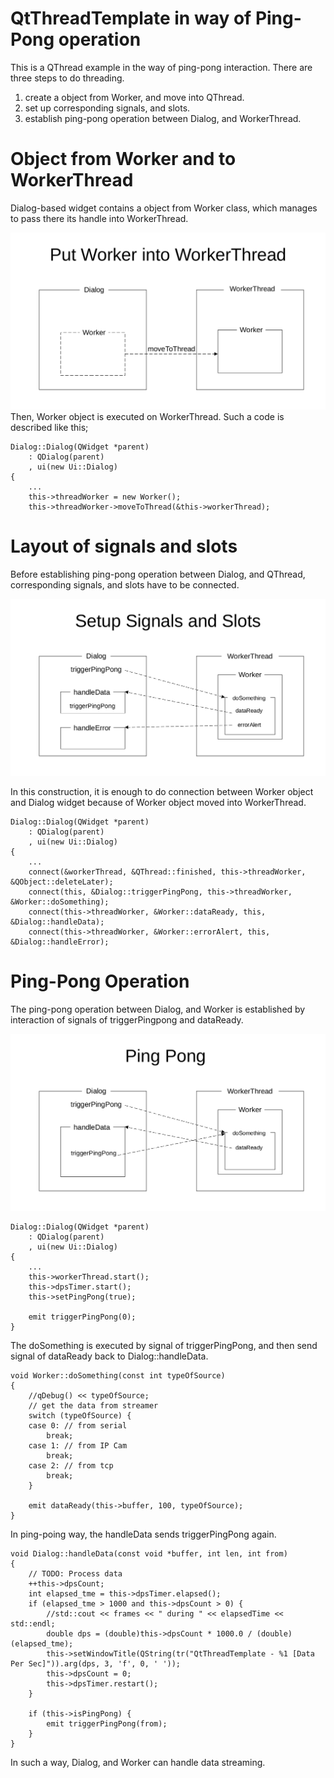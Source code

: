 # QtThreadTemplate in way of Ping-Pong operation
This is a QThread example in the way of ping-pong interaction.
There are three steps to do threading.
1. create a object from Worker, and move into QThread.
2. set up corresponding signals, and slots.
3. establish ping-pong operation between Dialog, and WorkerThread.

# Object from Worker and to WorkerThread
Dialog-based widget contains a object from Worker class, which manages to pass there its handle into WorkerThread.

![plot](./images/worker_thread.png)
Then, Worker object is executed on WorkerThread.
Such a code is described like this;

```
Dialog::Dialog(QWidget *parent)
    : QDialog(parent)
    , ui(new Ui::Dialog)
{
    ...
    this->threadWorker = new Worker();
    this->threadWorker->moveToThread(&this->workerThread);
```


# Layout of signals and slots
Before establishing ping-pong operation between Dialog, and QThread, corresponding signals, and slots have to be connected.

![plot](./images/signals_slots.png)

In this construction, it is enough to do connection between Worker object and Dialog widget because of Worker object moved into WorkerThread.

```
Dialog::Dialog(QWidget *parent)
    : QDialog(parent)
    , ui(new Ui::Dialog)
{
    ...
    connect(&workerThread, &QThread::finished, this->threadWorker, &QObject::deleteLater);
    connect(this, &Dialog::triggerPingPong, this->threadWorker, &Worker::doSomething);
    connect(this->threadWorker, &Worker::dataReady, this, &Dialog::handleData);
    connect(this->threadWorker, &Worker::errorAlert, this, &Dialog::handleError);
```


# Ping-Pong Operation

The ping-pong operation between Dialog, and Worker is established by interaction of signals of triggerPingpong and dataReady.

![plot](./images/ping_pong.png)

```
Dialog::Dialog(QWidget *parent)
    : QDialog(parent)
    , ui(new Ui::Dialog)
{
    ...
    this->workerThread.start();
    this->dpsTimer.start();
    this->setPingPong(true);

    emit triggerPingPong(0);
}
```

The doSomething is executed by signal of triggerPingPong, and then send signal of dataReady back to Dialog::handleData. 
```
void Worker::doSomething(const int typeOfSource)
{
    //qDebug() << typeOfSource;
    // get the data from streamer
    switch (typeOfSource) {
    case 0: // from serial
        break;
    case 1: // from IP Cam
        break;
    case 2: // from tcp
        break;
    }

    emit dataReady(this->buffer, 100, typeOfSource);
}
```

In ping-poing way, the handleData sends triggerPingPong again.
```
void Dialog::handleData(const void *buffer, int len, int from)
{
    // TODO: Process data
    ++this->dpsCount;
    int elapsed_tme = this->dpsTimer.elapsed();
    if (elapsed_tme > 1000 and this->dpsCount > 0) {
        //std::cout << frames << " during " << elapsedTime << std::endl;
        double dps = (double)this->dpsCount * 1000.0 / (double)(elapsed_tme);
        this->setWindowTitle(QString(tr("QtThreadTemplate - %1 [Data Per Sec]")).arg(dps, 3, 'f', 0, ' '));
        this->dpsCount = 0;
        this->dpsTimer.restart();
    }

    if (this->isPingPong) {
        emit triggerPingPong(from);
    }
}
```
In such a way, Dialog, and Worker can handle data streaming. 
